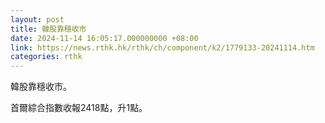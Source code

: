 ```yaml
---
layout: post
title: 韓股靠穩收市
date: 2024-11-14 16:05:17.000000000 +08:00
link: https://news.rthk.hk/rthk/ch/component/k2/1779133-20241114.htm
categories: rthk
---
```


韓股靠穩收市。

首爾綜合指數收報2418點，升1點。
